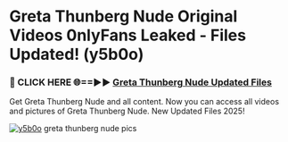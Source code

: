 # Greta Thunberg Nude Original Videos 0nlyFans Leaked - Files Updated! (y5b0o)

<h3>🔴 CLICK HERE 🌐==►► <a href="https://tinyurl.com/52m3yx9h" rel="nofollow">Greta Thunberg Nude Updated Files</a></h3>

Get Greta Thunberg Nude and all content. Now you can access all videos and pictures of Greta Thunberg Nude. New Updated Files 2025!

[![y5b0o](https://i.imgur.com/TnHtlc8.gif)](https://tinyurl.com/52m3yx9h)
greta thunberg nude pics